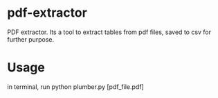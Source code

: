 # pdf-extractor

 PDF extractor. Its a tool to extract tables from pdf files, saved to csv for further purpose. 

# Usage
in terminal, run python plumber.py [pdf_file.pdf]
